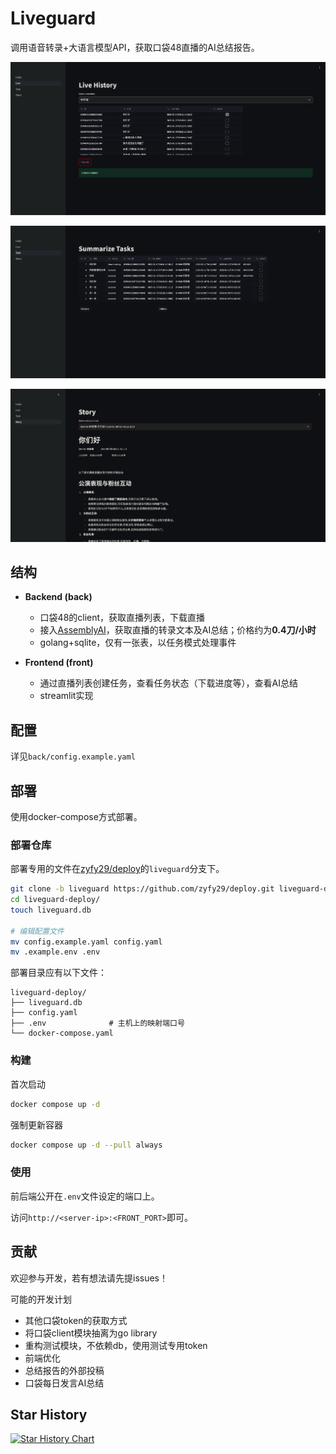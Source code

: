 # Liveguard

调用语音转录+大语言模型API，获取口袋48直播的AI总结报告。

![](images/live_page.png)

![](images/task_page.png)

![](images/story_page.png)

## 结构

- **Backend (back)**
    - 口袋48的client，获取直播列表，下载直播
    - 接入[AssemblyAI](https://www.assemblyai.com/)，获取直播的转录文本及AI总结；价格约为**0.4刀/小时**
    - golang+sqlite，仅有一张表，以任务模式处理事件

- **Frontend (front)**
  - 通过直播列表创建任务，查看任务状态（下载进度等），查看AI总结
  - streamlit实现

## 配置

详见`back/config.example.yaml`

## 部署

使用docker-compose方式部署。

### 部署仓库

部署专用的文件在[zyfy29/deploy](https://github.com/zyfy29/deploy)的`liveguard`分支下。

```sh
git clone -b liveguard https://github.com/zyfy29/deploy.git liveguard-deploy/
cd liveguard-deploy/
touch liveguard.db

# 编辑配置文件
mv config.example.yaml config.yaml 
mv .example.env .env
```

部署目录应有以下文件：

```
liveguard-deploy/
├── liveguard.db
├── config.yaml
├── .env              # 主机上的映射端口号
└── docker-compose.yaml
```

### 构建

首次启动
```sh
docker compose up -d
```

强制更新容器
```sh
docker compose up -d --pull always
```

### 使用

前后端公开在`.env`文件设定的端口上。

访问`http://<server-ip>:<FRONT_PORT>`即可。

## 贡献

欢迎参与开发，若有想法请先提issues！

可能的开发计划
- 其他口袋token的获取方式
- 将口袋client模块抽离为go library
- 重构测试模块，不依赖db，使用测试专用token
- 前端优化
- 总结报告的外部投稿
- 口袋每日发言AI总结

## Star History

[![Star History Chart](https://api.star-history.com/svg?repos=zyfy29/liveguard&type=Date)](https://star-history.com/#zyfy29/liveguard)